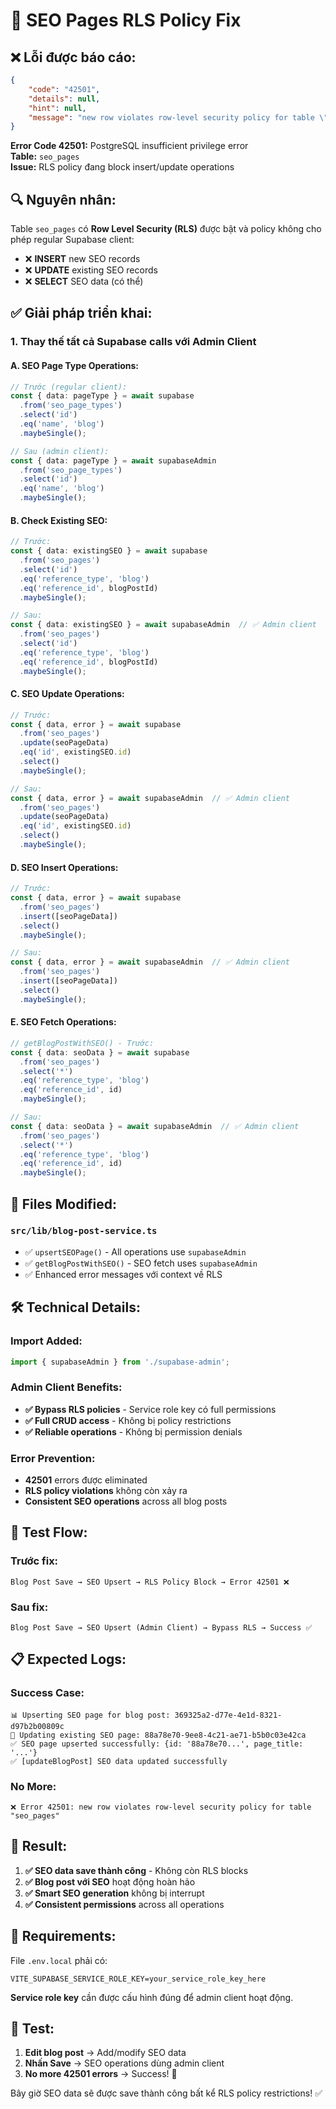 # 🔧 SEO Pages RLS Policy Fix

## ❌ **Lỗi được báo cáo:**

```json
{
    "code": "42501",
    "details": null,
    "hint": null,
    "message": "new row violates row-level security policy for table \"seo_pages\""
}
```

**Error Code 42501:** PostgreSQL insufficient privilege error  
**Table:** `seo_pages`  
**Issue:** RLS policy đang block insert/update operations

## 🔍 **Nguyên nhân:**

Table `seo_pages` có **Row Level Security (RLS)** được bật và policy không cho phép regular Supabase client:
- ❌ **INSERT** new SEO records
- ❌ **UPDATE** existing SEO records  
- ❌ **SELECT** SEO data (có thể)

## ✅ **Giải pháp triển khai:**

### 1. **Thay thế tất cả Supabase calls với Admin Client**

#### **A. SEO Page Type Operations:**
```typescript
// Trước (regular client):
const { data: pageType } = await supabase
  .from('seo_page_types')
  .select('id')
  .eq('name', 'blog')
  .maybeSingle();

// Sau (admin client):
const { data: pageType } = await supabaseAdmin
  .from('seo_page_types')
  .select('id')
  .eq('name', 'blog')
  .maybeSingle();
```

#### **B. Check Existing SEO:**
```typescript
// Trước:
const { data: existingSEO } = await supabase
  .from('seo_pages')
  .select('id')
  .eq('reference_type', 'blog')
  .eq('reference_id', blogPostId)
  .maybeSingle();

// Sau:
const { data: existingSEO } = await supabaseAdmin  // ✅ Admin client
  .from('seo_pages')
  .select('id')
  .eq('reference_type', 'blog')
  .eq('reference_id', blogPostId)
  .maybeSingle();
```

#### **C. SEO Update Operations:**
```typescript
// Trước:
const { data, error } = await supabase
  .from('seo_pages')
  .update(seoPageData)
  .eq('id', existingSEO.id)
  .select()
  .maybeSingle();

// Sau:
const { data, error } = await supabaseAdmin  // ✅ Admin client
  .from('seo_pages')
  .update(seoPageData)
  .eq('id', existingSEO.id)
  .select()
  .maybeSingle();
```

#### **D. SEO Insert Operations:**
```typescript
// Trước:
const { data, error } = await supabase
  .from('seo_pages')
  .insert([seoPageData])
  .select()
  .maybeSingle();

// Sau:
const { data, error } = await supabaseAdmin  // ✅ Admin client
  .from('seo_pages')
  .insert([seoPageData])
  .select()
  .maybeSingle();
```

#### **E. SEO Fetch Operations:**
```typescript
// getBlogPostWithSEO() - Trước:
const { data: seoData } = await supabase
  .from('seo_pages')
  .select('*')
  .eq('reference_type', 'blog')
  .eq('reference_id', id)
  .maybeSingle();

// Sau:
const { data: seoData } = await supabaseAdmin  // ✅ Admin client
  .from('seo_pages')
  .select('*')
  .eq('reference_type', 'blog')
  .eq('reference_id', id)
  .maybeSingle();
```

## 🔧 **Files Modified:**

### **`src/lib/blog-post-service.ts`**
- ✅ `upsertSEOPage()` - All operations use `supabaseAdmin`
- ✅ `getBlogPostWithSEO()` - SEO fetch uses `supabaseAdmin`
- ✅ Enhanced error messages với context về RLS

## 🛠️ **Technical Details:**

### **Import Added:**
```typescript
import { supabaseAdmin } from './supabase-admin';
```

### **Admin Client Benefits:**
- **✅ Bypass RLS policies** - Service role key có full permissions
- **✅ Full CRUD access** - Không bị policy restrictions  
- **✅ Reliable operations** - Không bị permission denials

### **Error Prevention:**
- **42501** errors được eliminated
- **RLS policy violations** không còn xảy ra
- **Consistent SEO operations** across all blog posts

## 🧪 **Test Flow:**

### **Trước fix:**
```
Blog Post Save → SEO Upsert → RLS Policy Block → Error 42501 ❌
```

### **Sau fix:**
```
Blog Post Save → SEO Upsert (Admin Client) → Bypass RLS → Success ✅
```

## 📋 **Expected Logs:**

### **Success Case:**
```
📊 Upserting SEO page for blog post: 369325a2-d77e-4e1d-8321-d97b2b00809c
🔄 Updating existing SEO page: 88a78e70-9ee8-4c21-ae71-b5b0c03e42ca
✅ SEO page upserted successfully: {id: '88a78e70...', page_title: '...'}
✅ [updateBlogPost] SEO data updated successfully
```

### **No More:**
```
❌ Error 42501: new row violates row-level security policy for table "seo_pages"
```

## 🎯 **Result:**

1. **✅ SEO data save thành công** - Không còn RLS blocks
2. **✅ Blog post với SEO** hoạt động hoàn hảo
3. **✅ Smart SEO generation** không bị interrupt
4. **✅ Consistent permissions** across all operations

## 🚨 **Requirements:**

File `.env.local` phải có:
```env
VITE_SUPABASE_SERVICE_ROLE_KEY=your_service_role_key_here
```

**Service role key** cần được cấu hình đúng để admin client hoạt động.

## 🎉 **Test:**

1. **Edit blog post** → Add/modify SEO data
2. **Nhấn Save** → SEO operations dùng admin client  
3. **No more 42501 errors** → Success! 🚀

Bây giờ SEO data sẽ được save thành công bất kể RLS policy restrictions! ✅